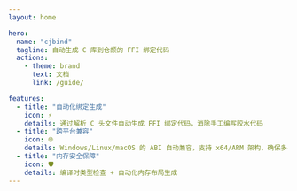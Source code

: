 ```yaml
---
layout: home

hero:
  name: "cjbind"
  tagline: 自动生成 C 库到仓颉的 FFI 绑定代码
  actions:
    - theme: brand
      text: 文档
      link: /guide/

features:
  - title: "自动化绑定生成"
    icon: ⚡
    details: 通过解析 C 头文件自动生成 FFI 绑定代码，消除手工编写胶水代码
  - title: "跨平台兼容"
    icon: 🌐
    details: Windows/Linux/macOS 的 ABI 自动兼容，支持 x64/ARM 架构，确保多平台适配
  - title: "内存安全保障"
    icon: 🛡️
    details: 编译时类型检查 + 自动化内存布局生成
---
```


